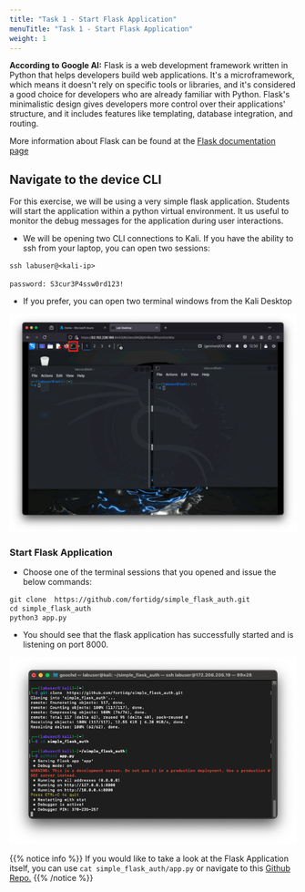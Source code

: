 ```yaml
---
title: "Task 1 - Start Flask Application"
menuTitle: "Task 1 - Start Flask Application"
weight: 1
---
```

**According to Google AI:** Flask is a web development framework written in Python that helps developers build web applications. It's a microframework, which means it doesn't rely on specific tools or libraries, and it's considered a good choice for developers who are already familiar with Python. Flask's minimalistic design gives developers more control over their applications' structure, and it includes features like templating, database integration, and routing.

More information about Flask can be found at the [Flask documentation page](https://flask.palletsprojects.com/en/3.0.x/)



## Navigate to the device CLI
For this exercise, we will be using a very simple flask application.  Students will start the application within a python virtual environment. It us useful to monitor the debug messages for the application during user interactions. 

- We will be opening two CLI connections to Kali.  If you have the ability to ssh from your laptop, you can open two sessions:

```
ssh labuser@<kali-ip>

password: S3cur3P4ssw0rd123!
```

- If you prefer, you can open two terminal windows from the Kali Desktop

![Kali Term](kali_term.png)


### Start Flask Application

- Choose one of the terminal sessions that you opened and issue the below commands:

```
git clone  https://github.com/fortidg/simple_flask_auth.git
cd simple_flask_auth
python3 app.py
```
- You should see that the flask application has successfully started and is listening on port 8000.

![Flask Start](flask_start.png)

{{% notice info %}} If you would like to take a look at the Flask Application itself, you can use 
```cat simple_flask_auth/app.py``` or navigate to this [Github Repo.](https://github.com/fortidg/simple_flask_auth) {{% /notice %}}
